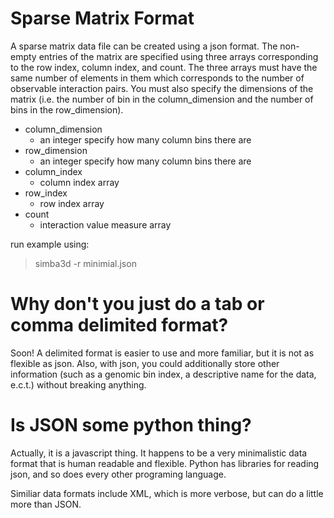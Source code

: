 # Sparse Matrix Format

A sparse matrix data file can be created using a json format. 
The non-empty entries of the matrix are specified using three arrays
corresponding to the row index, column index, and count. The three arrays
must have the same number of elements in them which corresponds to the
number of observable interaction pairs. You must also specify the dimensions
of the matrix (i.e. the number of bin in the column_dimension and the number
of bins in the row_dimension).

- column_dimension
    - an integer specify how many column bins there are 
- row_dimension
    - an integer specify how many column bins there are 
- column_index
    - column index array
- row_index
    - row index array
- count
    - interaction value measure array
  
run example using:  
> simba3d -r minimial.json

# Why don't you just do a tab or comma delimited format?

Soon! A delimited format is easier to use and more familiar, but it is not as flexible 
as json. Also, with json, you could additionally store other information 
(such as a genomic bin index, a descriptive name for the data, e.c.t.) without 
breaking anything. 


# Is JSON some python thing?

Actually, it is a javascript thing. It happens to be a very minimalistic data
format that is human readable and flexible. Python has libraries for reading
json, and so does every other programing language.

Similiar data formats include XML, which is more verbose, but can do a little 
more than JSON.

